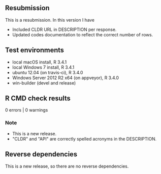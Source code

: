 ## Resubmission
This is a resubmission. In this version I have

* Included CLDR URL in DESCRIPTION per response.
* Updated codes documentation to reflect the correct number of rows.

## Test environments
* local macOS install, R 3.4.1
* local Windows 7 install, R 3.4.1
* ubuntu 12.04 (on travis-ci), R 3.4.0
* Windows Server 2012 R2 x64 (on appveyor), R 3.4.0
* win-builder (devel and release)

## R CMD check results

0 errors | 0 warnings 

### Note
* This is a new release.
* "CLDR" and "API" are correctly spelled acronyms in the DESCRIPTION.

## Reverse dependencies

This is a new release, so there are no reverse dependencies.
